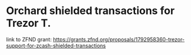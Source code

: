 # Orchard shielded transactions for Trezor T.

link to ZFND grant: https://grants.zfnd.org/proposals/1792958360-trezor-support-for-zcash-shielded-transactions


